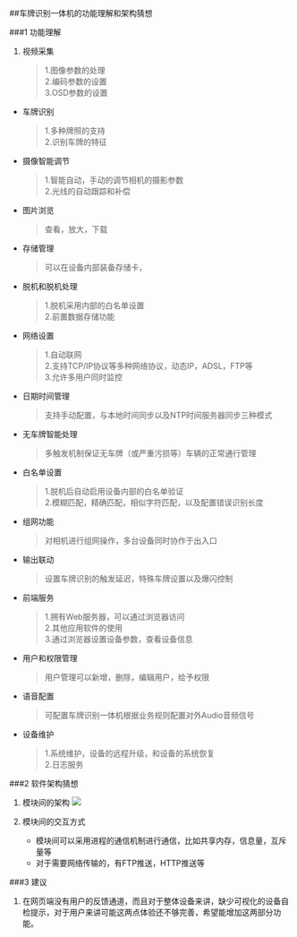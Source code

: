 ##车牌识别一体机的功能理解和架构猜想

###1 功能理解
1.	视频采集
	>1.图像参数的处理<br />
	>2.编码参数的设置<br />
	>3.OSD参数的设置
+	车牌识别
	>1.多种牌照的支持<br />
	>2.识别车牌的特征
+	摄像智能调节
	>1.智能自动，手动的调节相机的摄影参数<br />
	>2.光线的自动跟踪和补偿
+	图片浏览
	>查看，放大，下载
+	存储管理
	>可以在设备内部装备存储卡，
+	脱机和脱机处理
	>1.脱机采用内部的白名单设置<br />
	>2.前置数据存储功能
+	网络设置
	>1.自动联网<br />
	>2.支持TCP/IP协议等多种网络协议，动态IP，ADSL，FTP等<br />
	>3.允许多用户同时监控
+	日期时间管理
	>支持手动配置，与本地时间同步以及NTP时间服务器同步三种模式
+	无车牌智能处理
	>多触发机制保证无车牌（或严重污损等）车辆的正常通行管理
+	白名单设置
	>1.脱机后自动启用设备内部的白名单验证<br />
	>2.模糊匹配，精确匹配，相似字符匹配，以及配置错误识别长度
+	组网功能
	>对相机进行组网操作，多台设备同时协作于出入口
+	输出联动
	>设置车牌识别的触发延迟，特殊车牌设置以及爆闪控制
+	前端服务
	>1.拥有Web服务器，可以通过浏览器访问<br />
	>2.其他应用软件的使用<br />
	>3.通过浏览器设置设备参数，查看设备信息
+	用户和权限管理
	>用户管理可以新增，删除，编辑用户，给予权限
+	语音配置
	>可配置车牌识别一体机根据业务规则配置对外Audio音频信号
+	设备维护	
	>1.系统维护，设备的远程升级，和设备的系统恢复<br />
	>2.日志服务
	
###2 软件架构猜想

1.	模块间的架构
![](https://i.imgur.com/egLzBVZ.png)

2.	模块间的交互方式
	- 模块间可以采用进程的通信机制进行通信，比如共享内存，信息量，互斥量等
	- 对于需要网络传输的，有FTP推送，HTTP推送等

###3 建议

1.	在网页端没有用户的反馈通道，而且对于整体设备来讲，缺少可视化的设备自检提示，对于用户来讲可能这两点体验还不够完善，希望能增加这两部分功能。